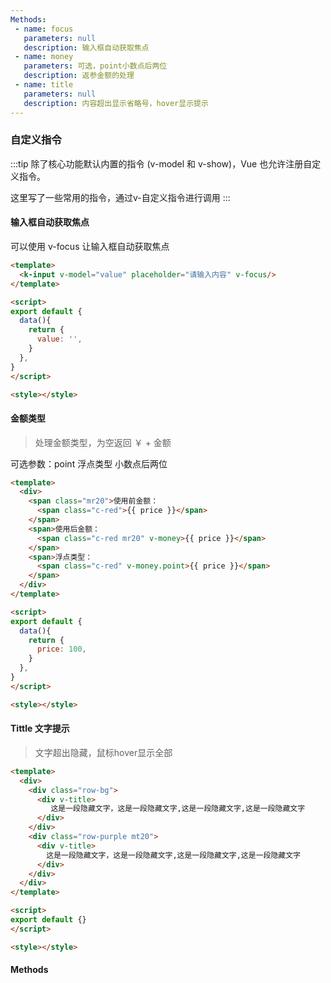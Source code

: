 ```yaml
---
Methods:
 - name: focus
   parameters: null
   description: 输入框自动获取焦点
 - name: money
   parameters: 可选，point小数点后两位 
   description: 返参金额的处理
 - name: title
   parameters: null
   description: 内容超出显示省略号，hover显示提示
---
```


### 自定义指令

:::tip
除了核心功能默认内置的指令 (v-model 和 v-show)，Vue 也允许注册自定义指令。

这里写了一些常用的指令，通过v-自定义指令进行调用
:::

#### 输入框自动获取焦点 

<vuecode md>
<filterDirective vInput></filterDirective>

<div slot="explain">可以使用 v-focus   让输入框自动获取焦点 </div>
<div slot="code">

```html
<template>
  <k-input v-model="value" placeholder="请输入内容" v-focus/>
</template>

<script>
export default {
  data(){
    return {
      value: '',
    }
  },
}
</script>

<style></style>
```

</div>
</vuecode>

#### 金额类型 
> 处理金额类型，为空返回 ￥ + 金额

<vuecode md>
<filterDirective vMoney></filterDirective>

<div slot="explain">可选参数：point 浮点类型 小数点后两位</div>
<div slot="code">

```html
<template>
  <div>
    <span class="mr20">使用前金额：
      <span class="c-red">{{ price }}</span>
    </span>
    <span>使用后金额：
      <span class="c-red mr20" v-money>{{ price }}</span>
    </span>
    <span>浮点类型：
      <span class="c-red" v-money.point>{{ price }}</span>
    </span>
  </div>
</template>

<script>
export default {
  data(){
    return {
      price: 100,
    }
  },
}
</script>

<style></style>
```

</div>
</vuecode>

#### Tittle 文字提示
> 文字超出隐藏，鼠标hover显示全部

<vuecode md>
<filterDirective vTitle></filterDirective>
<div slot="code">

```html
<template>
  <div>
    <div class="row-bg">
      <div v-title>
         这是一段隐藏文字，这是一段隐藏文字,这是一段隐藏文字,这是一段隐藏文字
      </div>
    </div>
    <div class="row-purple mt20">
      <div v-title>
        这是一段隐藏文字，这是一段隐藏文字,这是一段隐藏文字,这是一段隐藏文字
      </div>
    </div>
  </div>
</template>

<script>
export default {}
</script>

<style></style>
```

</div>
</vuecode>


####  Methods
<vuetable methods></vuetable>



